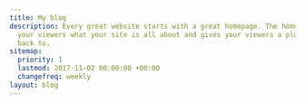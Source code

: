 ```yaml
---
title: My blog
description: Every great website starts with a great homepage. The homepage tells
  your viewers what your site is all about and gives your viewers a place to come
  back to.
sitemap:
  priority: 1
  lastmod: 2017-11-02 00:00:00 +00:00
  changefreq: weekly
layout: blog
---
```



